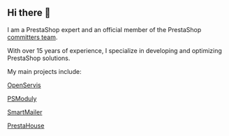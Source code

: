 ## Hi there 👋
I am a PrestaShop expert and an official member of the PrestaShop <a href="https://www.prestashop-project.org/project-organization/people-and-roles/">committers team</a>.

With over 15 years of experience, I specialize in developing and optimizing PrestaShop solutions.

My main projects include:


<a href="https://www.openservis.cz/en/">OpenServis</a>

<a href="https://psmoduly.cz/">PSModuly</a>

<a href="https://smartmailer.cz/">SmartMailer</a>

<a href="https://www.prestahouse.eu/">PrestaHouse</a>

<!--
**ShaiMagal/ShaiMagal** is a ✨ _special_ ✨ repository because its `README.md` (this file) appears on your GitHub profile.

Here are some ideas to get you started:

- 🔭 I’m currently working on ...
- 🌱 I’m currently learning ...
- 👯 I’m looking to collaborate on ...
- 🤔 I’m looking for help with ...
- 💬 Ask me about ...
- 📫 How to reach me: ...
- 😄 Pronouns: ...
- ⚡ Fun fact: ...
-->
